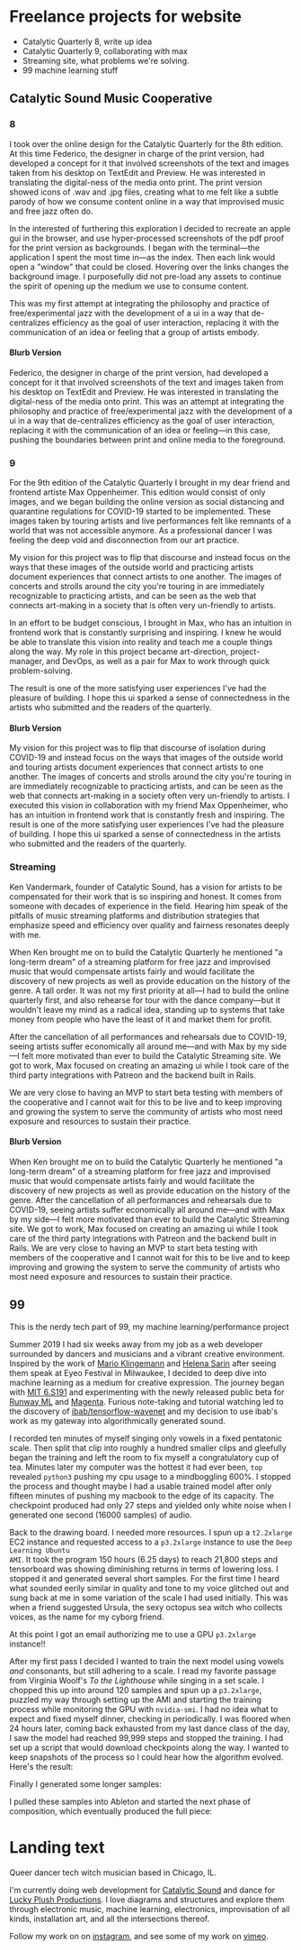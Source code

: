 # Freelance projects for website

* Catalytic Quarterly 8, write up idea
* Catalytic Quarterly 9, collaborating with max
* Streaming site, what problems we're solving.
* 99 machine learning stuff


## Catalytic Sound Music Cooperative

### 8

I took over the online design for the Catalytic Quarterly for the 8th edition. At this time Federico, the designer in charge of the print version, had developed a concept for it that involved screenshots of the text and images taken from his desktop on TextEdit and Preview. He was interested in translating the digital-ness of the media onto print. The print version showed icons of .wav and .jpg files, creating what to me felt like a subtle parody of how we consume content online in a way that improvised music and free jazz often do.

In the interested of furthering this exploration I decided to recreate an apple gui in the browser, and use hyper-processed screenshots of the pdf proof for the print version as backgrounds. I began with the terminal—the application I spent the most time in—as the index. Then each link would open a "window" that could be closed. Hovering over the links changes the background image. I purposefully did not pre-load any assets to continue the spirit of opening up the medium we use to consume content.

This was my first attempt at integrating the philosophy and practice of free/experimental jazz with the development of a ui in a way that de-centralizes efficiency as the goal of user interaction, replacing it with the communication of an idea or feeling that a group of artists embody.

#### Blurb Version

Federico, the designer in charge of the print version, had developed a concept for it that involved screenshots of the text and images taken from his desktop on TextEdit and Preview. He was interested in translating the digital-ness of the media onto print. This was an attempt at integrating the philosophy and practice of free/experimental jazz with the development of a ui in a way that de-centralizes efficiency as the goal of user interaction, replacing it with the communication of an idea or feeling—in this case, pushing the boundaries between print and online media to the foreground.

### 9

For the 9th edition of the Catalytic Quarterly I brought in my dear friend and frontend artiste Max Oppenheimer. This edition would consist of only images, and we began building the online version as social distancing and quarantine regulations for COVID-19 started to be implemented. These images taken by touring artists and live performances felt like remnants of a world that was not accessible anymore. As a professional dancer I was feeling the deep void and disconnection from our art practice.

My vision for this project was to flip that discourse and instead focus on the ways that these images of the outside world and practicing artists document experiences that connect artists to one another. The images of concerts and strolls around the city you're touring in are immediately recognizable to practicing artists, and can be seen as the web that connects art-making in a society that is often very un-friendly to artists.

In an effort to be budget conscious, I brought in Max, who has an intuition in frontend work that is constantly surprising and inspiring. I knew he would be able to translate this vision into reality and teach me a couple things along the way. My role in this project became art-direction, project-manager, and DevOps, as well as a pair for Max to work through quick problem-solving.

The result is one of the more satisfying user experiences I've had the pleasure of building. I hope this ui sparked a sense of connectedness in the artists who submitted and the readers of the quarterly.

#### Blurb Version

My vision for this project was to flip that discourse of isolation during COVID-19 and instead focus on the ways that images of the outside world and touring artists document experiences that connect artists to one another. The images of concerts and strolls around the city you're touring in are immediately recognizable to practicing artists, and can be seen as the web that connects art-making in a society often very un-friendly to artists. I executed this vision in collaboration with my friend Max Oppenheimer, who has an intuition in frontend work that is constantly fresh and inspiring.
The result is one of the more satisfying user experiences I've had the pleasure of building. I hope this ui sparked a sense of connectedness in the artists who submitted and the readers of the quarterly.

### Streaming

Ken Vandermark, founder of Catalytic Sound, has a vision for artists to be compensated for their work that is so inspiring and honest. It comes from someone with decades of experience in the field. Hearing him speak of the pitfalls of music streaming platforms and distribution strategies that emphasize speed and efficiency over quality and fairness resonates deeply with me.

When Ken brought me on to build the Catalytic Quarterly he mentioned "a long-term dream" of a streaming platform for free jazz and improvised music that would compensate artists fairly and would facilitate the discovery of new projects as well as provide education on the history of the genre. A tall order. It was not my first priority at all—I had to build the online quarterly first, and also rehearse for tour with the dance company—but it wouldn't leave my mind as a radical idea, standing up to systems that take money from people who have the least of it and market them for profit.

After the cancellation of all performances and rehearsals due to COVID-19, seeing artists suffer economically all around me—and with Max by my side—I felt more motivated than ever to build the Catalytic Streaming site. We got to work, Max focused on creating an amazing ui while I took care of the third party integrations with Patreon and the backend built in Rails.

We are very close to having an MVP to start beta testing with members of the cooperative and I cannot wait for this to be live and to keep improving and growing the system to serve the community of artists who most need exposure and resources to sustain their practice.


#### Blurb Version

When Ken brought me on to build the Catalytic Quarterly he mentioned "a long-term dream" of a streaming platform for free jazz and improvised music that would compensate artists fairly and would facilitate the discovery of new projects as well as provide education on the history of the genre.
After the cancellation of all performances and rehearsals due to COVID-19, seeing artists suffer economically all around me—and with Max by my side—I felt more motivated than ever to build the Catalytic Streaming site. We got to work, Max focused on creating an amazing ui while I took care of the third party integrations with Patreon and the backend built in Rails.
We are very close to having an MVP to start beta testing with members of the cooperative and I cannot wait for this to be live and to keep improving and growing the system to serve the community of artists who most need exposure and resources to sustain their practice.

## 99

This is the nerdy tech part of 99, my machine learning/performance project

Summer 2019 I had six weeks away from my job as a web developer surrounded by dancers and musicians and a vibrant creative environment. Inspired by the work of <a href="https://twitter.com/quasimondo">Mario Klingemann</a> and <a href="https://twitter.com/glagolista">Helena Sarin</a> after seeing them speak at Eyeo Festival in Milwaukee, I decided to deep dive into machine learning as a medium for creative expression. The journey began with <a href="https://youtu.be/5v1JnYv_yWs">MIT 6.S191</a> and experimenting with the newly released public beta for <a href="https://runwayml.com/">Runway ML</a> and <a href="https://magenta.tensorflow.org/">Magenta</a>. Furious note-taking and tutorial watching led to the discovery of <a href="https://github.com/ibab/tensorflow-wavenet/">ibab/tensorflow-wavenet</a> and my decision to use ibab's work as my gateway into algorithmically generated sound.

I recorded ten minutes of myself singing only vowels in a fixed pentatonic scale. Then split that clip into roughly a hundred smaller clips and gleefully began the training and left the room to fix myself a congratulatory cup of tea. Minutes later my computer was the hottest it had ever been, <code>top</code> revealed <code>python3</code> pushing my cpu usage to a mindboggling 600%. I stopped the process and thought maybe I had a usable trained model after only fifteen minutes of pushing my macbook to the edge of its capacity. The checkpoint produced had only 27 steps and yielded only white noise when I generated one second (16000 samples) of audio.

Back to the drawing board. I needed more resources. I spun up a <code>t2.2xlarge</code> EC2 instance and requested access to a <code>p3.2xlarge</code> instance to use the <code>Deep Learning Ubuntu AMI</code>. It took the program 150 hours (6.25 days) to reach 21,800 steps and tensorboard was showing diminishing returns in terms of lowering loss. I stopped it and generated several short samples. For the first time I heard what sounded eerily similar in quality and tone to my voice glitched out and sung back at me in some variation of the scale I had used initially. This was when a friend suggested Ursula, the sexy octopus sea witch who collects voices, as the name for my cyborg friend.

At this point I got an email authorizing me to use a GPU <code>p3.2xlarge</code> instance!!

After my first pass I decided I wanted to train the next model using vowels <i>and</i> consonants, but still adhering to a scale. I read my favorite passage from Virginia Woolf's <i>To the Lighthouse</i> while singing in a set scale. I chopped this up into around 120 samples and spun up a <code>p3.2xlarge</code>, puzzled my way through setting up the AMI and starting the training process while monitoring the GPU with <code>nvidia-smi</code>. I had no idea what to expect and fixed myself dinner, checking in periodically. I was floored when 24 hours later, coming back exhausted from my last dance class of the day, I saw the model had reached 99,999 steps and stopped the training. I had set up a script that would download checkpoints along the way. I wanted to keep snapshots of the process so I could hear how the algorithm evolved. Here's the result:

Finally I generated some longer samples:

I pulled these samples into Ableton and started the next phase of composition, which eventually produced the full piece:


# Landing text

Queer dancer tech witch musician based in Chicago, IL.

I'm currently doing web development for [Catalytic Sound](https://catalyticsound.com/) and dance for [Lucky Plush Productions](https://www.luckyplush.com/). I love diagrams and structures and explore them through electronic music, machine learning, electronics, improvisation of all kinds, installation art, and all the intersections thereof.

Follow my work on on [instagram](https://www.instagram.com/santiago_mvmt/), and see some of my work on [vimeo](https://vimeo.com/santiagoqg).

